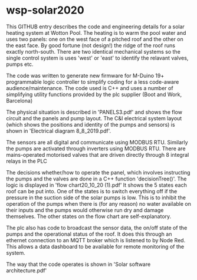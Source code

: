 # wsp-solar2020
This GITHUB entry describes the code and engineering details for a solar heating system at Wotton Pool.  The heating is to warm the pool water and uses two panels: one on the west face of a pitched roof and the other on the east face.  By good fortune (not design!) the ridge of the roof runs exactly north-south.  There are two identical mechanical systems so the single control system is uses 'west' or 'east' to identify the relavant valves, pumps etc.

The code was written to generate new firmware for M-Duino 19+ programmable logic controller to simplify coding for a less code-aware audience/maintenance.  The code used is C++ and uses a number of simplifying utility functions provided by the plc supplier (Boot and Work, Barcelona)

The physical situation is described in 'PANELS3.pdf' and shows the flow circuit and the panels and pump layout.  The C&I electrical system layout (which shows the positions and identity of the pumps and sensors) is shown in 'Electrical diagram 8_8_2019.pdf'.  

The sensors are all digital and communicate using MODBUS RTU.  Similarly the pumps are activated through inverters using MODBUS RTU.  There are mains-operated motorised valves that are driven directly through 8 integral relays in the PLC

The decisions whether/how to operate the panel, which involves instructing the pumps and the valves are done in a C++ function 'decisionTree()'.  The logic is displayed in 'flow chart20_10_20 (1).pdf' It shows the 5 states each roof can be put into. One of the states is to switch everything off if the pressure in the suction side of the solar pumps is low.  This is to inhibit the operation of the pumps when there is (for any reason) no water available on their inputs and the pumps would otherwise run dry and damage themselves.  The other states on the flow chart are self-explanatory.

The plc also has code to broadcast the sensor data, the on/off state of the pumps and the operational status of the roof.  It does this through an ethernet connection to an MQTT broker which is listened to by Node Red.  This allows a data dashboard to be available for remote monitoring of the system.

The way that the code operates is shown in 'Solar software architecture.pdf'

